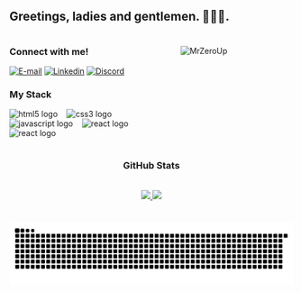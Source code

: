 ## Greetings, ladies and gentlemen. 👨‍💻🌐.

#

<img width="200px" height="200px" align="right" alt="MrZeroUp" src="https://media2.giphy.com/media/v1.Y2lkPTc5MGI3NjExM3M5dml2ZWRkbnV4MHlueDBtNjA2M3RjNXF6MnlvYnE5YzczYm15dyZlcD12MV9pbnRlcm5hbF9naWZfYnlfaWQmY3Q9Zw/2MsTpsglBOPKcMh7Aq/giphy.gif"> 

<h3 align="left">Connect with me!</h3>

[![E-mail](https://img.shields.io/badge/-Email-000?style=for-the-badge&logo=microsoft-outlook&logoColor=FF00F6&color:FFF)](mailto:alissondevwork@gmail.com)
[![Linkedin](https://img.shields.io/badge/-LinkedIn-000?style=for-the-badge&logo=linkedin&logoColor=FF00F6&color:FFF)](www.linkedin.com/in/mrzeroup)
[![Discord](https://img.shields.io/badge/-Discord-7289DA?style=for-the-badge&logo=discord&logoColor=FF00F6&color:FFF)](https://discord.gg/nByfSZeKW4)

<h3 align="left">My Stack </h3>

<div align="left">
    <img src="https://cdn.jsdelivr.net/gh/devicons/devicon/icons/html5/html5-original.svg" height="25" alt="html5 logo"  />
    <img width="8" />
    <img src="https://cdn.jsdelivr.net/gh/devicons/devicon/icons/css3/css3-original.svg" height="25" alt="css3 logo"  />
    <img width="8" />
    <img src="https://cdn.jsdelivr.net/gh/devicons/devicon/icons/javascript/javascript-original.svg" height="25" alt="javascript logo"  />
    <img width="8" />
    <img src="https://cdn.jsdelivr.net/gh/devicons/devicon/icons/react/react-original.svg" height="25" alt="react logo"  />
    <img width="8" />
    <img src="https://cdn.jsdelivr.net/gh/devicons/devicon/icons/nodejs/nodejs-original.svg" height="25" alt="react logo"  />
    <img width="8" />
</div>

#


<div style="text-align: center;" align="center">
  <h3> GitHub Stats </h3>
  <br>
  <a href="https://github.com/MrZeroUp">
  <img height="180em" src="https://github-readme-stats.vercel.app/api?username=MrZeroUp&theme=highcontrast&show_icons=true&include_all_commits=true&count_private=trueshow_icons=true">
  </a>
  <img height="180em" src="https://github-readme-stats.vercel.app/api/top-langs/?username=MrZeroUp&layout=compact&theme=highcontrast"> 
</div>

#

<picture align="center">
  <source media="(prefers-color-scheme: dark)" srcset="https://raw.githubusercontent.com/MrZeroUp/MrZeroUp/output/github-contribution-grid-snake-dark.svg">
  <source media="(prefers-color-scheme: light)" srcset="https://raw.githubusercontent.com/MrZeroUp/MrZeroUp/output/github-contribution-grid-snake-dark.svg">
  <img align="center" alt="github contribution grid snake animation" src="https://raw.githubusercontent.com/MrZeroUp/MrZeroUp/output/github-contribution-grid-snake.svg">
</picture>
